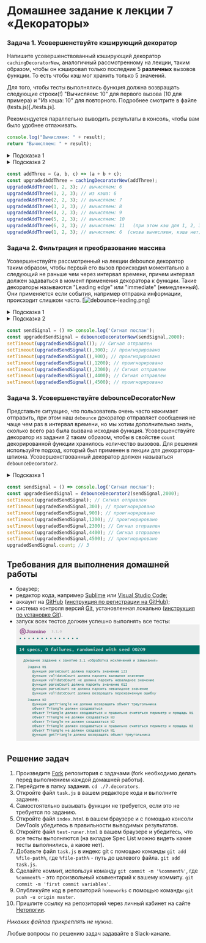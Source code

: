 # Домашнее задание к лекции 7 «Декораторы»

### Задача 1. Усовершенствуйте кэширующий декоратор

Напишите усовершенствованный кэширующий декоратор `cachingDecoratorNew`, аналогичный рассмотренному на лекции, таким образом, чтобы он кэшировал только последние 5 **различных** вызовов функции. То есть чтобы кэш мог хранить только 5 значений.

Для того, чтобы тесты выполнялись функция должна возвращать следующие строки(!) "Вычисляем: 10" для первого вызова (10 для примера) и "Из кэша: 10" для повторного. Подробнее смотрите в файле (tests.js)[./tests.js].

Рекомендуется параллельно выводить результаты в консоль, чтобы вам было удобнее отлаживать. 

```js
console.log("Вычисляем: " + result);
return "Вычисляем: " + result);
```

<details> 
  <summary>Подсказка 1</summary>
  Кэш можно сделать массивом объектов. Тогда внутри `wrapper` следует проверять, есть ли `hash(args)` в кэше и если нет, то либо добавлять новое кэшированное значение, либо, если таких значений уже 5, то добавлять одно в коне и удалять одно из начала.
  Проверить кэшированы ли `args` можно методом `find`.   
</details>

<details> 
  <summary>Подсказка 2</summary>
  
  Удаление и добавление в массив параметров можно реализовать с помощью методов массива `shift` и `push`.
</details>

```javascript
const addThree = (a, b, c) => (a + b + c); 
const upgradedAddThree = cachingDecoratorNew(addThree);
upgradedAddThree(1, 2, 3); // вычисляем: 6
upgradedAddThree(1, 2, 3); // из кэша: 6
upgradedAddThree(2, 2, 3); // вычисляем: 7
upgradedAddThree(3, 2, 3); // вычисляем: 8
upgradedAddThree(4, 2, 3); // вычисляем: 9
upgradedAddThree(5, 2, 3); // вычисляем: 10
upgradedAddThree(6, 2, 3); // вычисляем: 11   (при этом кэш для 1, 2, 3 уничтожается)
upgradedAddThree(1, 2, 3); // вычисляем: 6  (снова вычисляем, кэша нет)
```

### Задача 2. Фильтрация и преобразование массива

Усовершенствуйте рассмотренный на лекции debounce декоратор таким образом, чтобы первый его вызов происходил моментально а следующий не раньше чем через интервал времени, причем интервал должен задаваться в момент применения декоратора к функции. Такие декораторы называются "Leading edge" или "immediate" (немедленный). Они применяется если события, например отправка информации, происходит слишком часто. 
[![debounce-leading.png](https://i2.wp.com/css-tricks.com/wp-content/uploads/2016/04/debounce-leading.png)]


<details> 
  <summary>Подсказка 1</summary>
  Вызывайте переданную функцию немедленно и взводите флаг.    
</details>

<details> 
  <summary>Подсказка 2</summary>
  Используйте setTimeout для снятия флага и при каждом вызове проверяйте, взведен ли он.
</details>

```javascript
const sendSignal = () => console.log('Сигнал послан'); 
const upgradedSendSignal = debounceDecoratorNew(sendSignal,2000);
setTimeout(upgradedSendSignal()); // Сигнал отправлен
setTimeout(upgradedSendSignal(),300); // проигнорировано
setTimeout(upgradedSendSignal(),900); // проигнорировано
setTimeout(upgradedSendSignal(),1200); // проигнорировано
setTimeout(upgradedSendSignal(),2300); // Сигнал отправлен
setTimeout(upgradedSendSignal(),4400); // Сигнал отправлен
setTimeout(upgradedSendSignal(),4500); // проигнорировано
```
### Задача 3. Усовершенствуйте debounceDecoratorNew

Представьте ситуацию, что  пользователь очень часто нажимает отправить, при этом наш `debounce` декоратор отправляет сообщения не чаще чем раз в интервал времени, но мы хотим дополнительно знать, сколько всего раз была вызвана исходная функция. 
Усовершенствуйте декоратор из задания 2 таким образом, чтобы в свойстве `count` декорированной функции хранилось количество вызовов. Для решения используйте подход, который был применен в лекции для декоратора-шпиона. Усовершенствованный декоратор должен называться `debounceDecorator2`.

<details> 
  <summary>Подсказка 1</summary>
  Добавьте к обертке wrapper новое свойство count в котором храните количество вызовов.
</details>


```javascript
const sendSignal = () => console.log('Сигнал послан'); 
const upgradedSendSignal = debounceDecorator2(sendSignal,2000);
setTimeout(upgradedSendSignal); // Сигнал отправлен
setTimeout(upgradedSendSignal,300); // проигнорировано
setTimeout(upgradedSendSignal,900); // проигнорировано
setTimeout(upgradedSendSignal,1200); // проигнорировано
setTimeout(upgradedSendSignal,2300); // Сигнал отправлен
setTimeout(upgradedSendSignal,4400); // Сигнал отправлен
setTimeout(upgradedSendSignal,4500); // проигнорировано
upgradedSendSignal.count; // 3
```


## Требования для выполнения домашней работы

- браузер;
- редактор кода, например [Sublime][1] или [Visual Studio Code][2];
- аккаунт на [GitHub][0] ([инструкция по регистрации на GitHub][3]);
- система контроля версий [Git][4], установленная локально ([инструкция по установке Git][5]).
- запуск всех тестов должен успешно выполнять все тесты:
  ![графическое представление](../Jasmine/results/sucessed_tasks3_1.png)

## Решение задач

1. Произведите [Fork](https://ru.wikipedia.org/wiki/Форк) репозитория с задачами (fork необходимо делать перед выполнением каждой домашней работы).
2. Перейдите в папку задания. `cd ./7.decorators`.
3. Откройте файл `task.js` в вашем редакторе кода и выполните задание.
4. Самостоятельно вызывать функции не требуется, если это не требуется по заданию.
5. Откройте файл `index.html` в вашем браузере и с помощью консоли DevTools убедитесь в правильности выводимых результатов.
6. Откройте файл `test-runer.html` в вашем браузере и убедитесь, что все тесты выполняются (на вкладке Spec List можно видеть какие тесты выполнились, а какие нет).
7. Добавьте файл `task.js` в индекс git с помощью команды `git add %file-path%`, где `%file-path%` - путь до целевого файла. `git add task.js`.
8. Сделайте коммит, используя команду `git commit -m '%comment%'`, где `%comment%` - это произвольный комментарий к вашему коммиту. `git commit -m 'first commit variables'`.
9. Опубликуйте код в репозиторий `homeworks` с помощью команды `git push -u origin master`.
10. Пришлите ссылку на репозиторий через личный кабинет на сайте [Нетологии][6].

[0]: https://github.com/
[1]: https://www.sublimetext.com/
[2]: https://code.visualstudio.com/
[3]: https://github.com/netology-code/guides/blob/master/git/github.md
[4]: https://git-scm.com/
[5]: https://github.com/netology-code/guides/blob/master/git/README.md
[6]: https://netology.ru/

_Никаких файлов прикреплять не нужно._

Любые вопросы по решению задач задавайте в Slack-канале.
